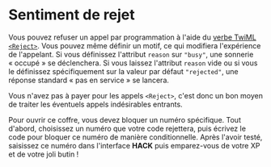 # Sentiment de rejet

Vous pouvez refuser un appel par programmation à l'aide du [verbe TwiML `<Reject>`](https://www.twilio.com/docs/voice/twiml/reject). Vous pouvez même définir un motif, ce qui modifiera l'expérience de l'appelant. Si vous définissez l'attribut `reason` sur `"busy"`, une sonnerie «&nbsp;occupé&nbsp;» se déclenchera. Si vous laissez l'attribut `reason` vide ou si vous le définissez spécifiquement sur la valeur par défaut `"rejected"`, une réponse standard «&nbsp;pas en service&nbsp;» se lancera.

Vous n'avez pas à payer pour les appels `<Reject>`, c'est donc un bon moyen de traiter les éventuels appels indésirables entrants.

Pour ouvrir ce coffre, vous devez bloquer un numéro spécifique. Tout d'abord, choisissez un numéro que votre code rejettera, puis écrivez le code pour bloquer ce numéro de manière conditionnelle. Après l'avoir testé, saisissez ce numéro dans l'interface **HACK** puis emparez-vous de votre XP et de votre joli butin&nbsp;!